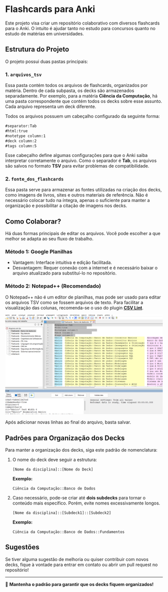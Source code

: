 # Flashcards para Anki

Este projeto visa criar um repositório colaborativo com diversos flashcards para o Anki. O intuito é ajudar tanto no estudo para concursos quanto no estudo de matérias em universidades.

## Estrutura do Projeto

O projeto possui duas pastas principais:

### 1. `arquivos_tsv`
Essa pasta contém todos os arquivos de flashcards, organizados por matéria. Dentro de cada subpasta, os decks são armazenados separadamente. Por exemplo, para a matéria **Ciência da Computação**, há uma pasta correspondente que contém todos os decks sobre esse assunto. Cada arquivo representa um deck diferente.

Todos os arquivos possuem um cabeçalho configurado da seguinte forma:

```
#separator:Tab  
#html:true  
#notetype column:1  
#deck column:2  
#tags column:5  
```

Esse cabeçalho define algumas configurações para que o Anki saiba interpretar corretamente o arquivo. Como o separador é **Tab**, os arquivos são salvos no formato **TSV** para evitar problemas de compatibilidade.

### 2. `fonte_dos_flashcards`
Essa pasta serve para armazenar as fontes utilizadas na criação dos decks, como imagens de livros, sites e outros materiais de referência. Não é necessário colocar tudo na íntegra, apenas o suficiente para manter a organização e possibilitar a citação de imagens nos decks.

## Como Colaborar?

Há duas formas principais de editar os arquivos. Você pode escolher a que melhor se adapta ao seu fluxo de trabalho.

### Método 1: Google Planilhas
- Vantagem: Interface intuitiva e edição facilitada.
- Desvantagem: Requer conexão com a internet e é necessário baixar o arquivo atualizado para substituí-lo no repositório.

### Método 2: Notepad++ (Recomendado)

O Notepad++ não é um editor de planilhas, mas pode ser usado para editar os arquivos TSV como se fossem arquivos de texto. Para facilitar a visualização das colunas, recomenda-se o uso do plugin [**CSV Lint**](https://github.com/BdR76/CSVLint/).

![Exemplo de visualização no Notepad++](fonte_dos_flashcards/00/exemplo1.png) <!-- Adicionar link da imagem caso disponível -->

Após adicionar novas linhas ao final do arquivo, basta salvar.

## Padrões para Organização dos Decks

Para manter a organização dos decks, siga este padrão de nomenclatura:

1. O nome do deck deve seguir a estrutura:  
   ```
   [Nome da disciplina]::[Nome do Deck]
   ```
   **Exemplo:**
   ```
   Ciência da Computação::Banco de Dados
   ```

2. Caso necessário, pode-se criar até **dois subdecks** para tornar o conteúdo mais específico. Porém, evite nomes excessivamente longos.
   ```
   [Nome da disciplina]::[Subdeck1]::[Subdeck2]
   ```
   **Exemplo:**
   ```
   Ciência da Computação::Banco de Dados::Fundamentos
   ```

## Sugestões

Se tiver alguma sugestão de melhoria ou quiser contribuir com novos decks, fique à vontade para entrar em contato ou abrir um pull request no repositório!

---
📌 **Mantenha o padrão para garantir que os decks fiquem organizados!**
